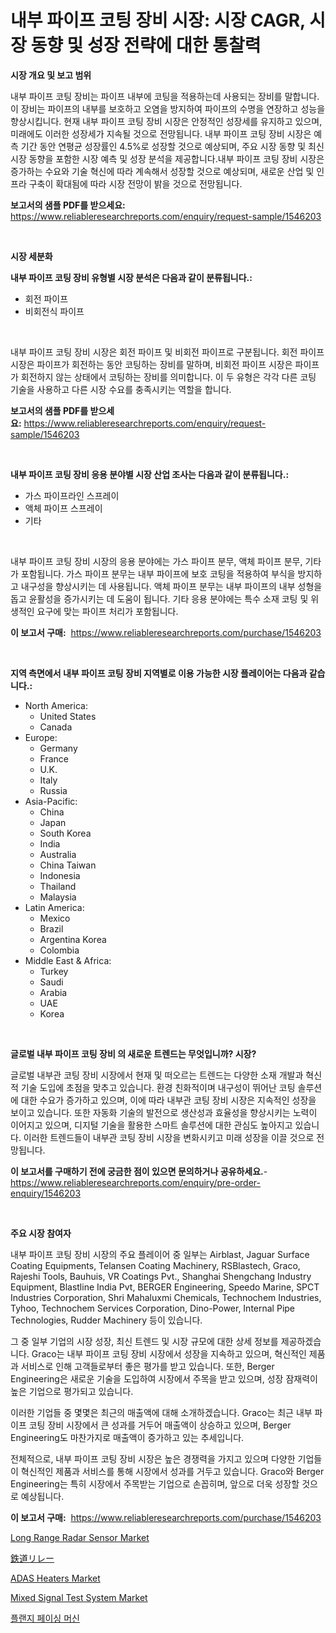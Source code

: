 <p><h1>내부 파이프 코팅 장비 시장: 시장 CAGR, 시장 동향 및 성장 전략에 대한 통찰력</h1></p><p><strong>시장 개요 및 보고 범위</strong></p>
<p><p>내부 파이프 코팅 장비는 파이프 내부에 코팅을 적용하는데 사용되는 장비를 말합니다. 이 장비는 파이프의 내부를 보호하고 오염을 방지하여 파이프의 수명을 연장하고 성능을 향상시킵니다. 현재 내부 파이프 코팅 장비 시장은 안정적인 성장세를 유지하고 있으며, 미래에도 이러한 성장세가 지속될 것으로 전망됩니다. 내부 파이프 코팅 장비 시장은 예측 기간 동안 연평균 성장률인 4.5%로 성장할 것으로 예상되며, 주요 시장 동향 및 최신 시장 동향을 포함한 시장 예측 및 성장 분석을 제공합니다.내부 파이프 코팅 장비 시장은 증가하는 수요와 기술 혁신에 따라 계속해서 성장할 것으로 예상되며, 새로운 산업 및 인프라 구축이 확대됨에 따라 시장 전망이 밝을 것으로 전망됩니다.</p></p>
<p><strong>보고서의 샘플 PDF를 받으세요:</strong> <a href="https://www.reliableresearchreports.com/enquiry/request-sample/1546203">https://www.reliableresearchreports.com/enquiry/request-sample/1546203</a></p>
<p>&nbsp;</p>
<p><strong>시장 세분화</strong></p>
<p><strong>내부 파이프 코팅 장비 유형별 시장 분석은 다음과 같이 분류됩니다.:</strong></p>
<p><ul><li>회전 파이프</li><li>비회전식 파이프</li></ul></p>
<p>&nbsp;</p>
<p><p>내부 파이프 코팅 장비 시장은 회전 파이프 및 비회전 파이프로 구분됩니다. 회전 파이프 시장은 파이프가 회전하는 동안 코팅하는 장비를 말하며, 비회전 파이프 시장은 파이프가 회전하지 않는 상태에서 코팅하는 장비를 의미합니다. 이 두 유형은 각각 다른 코팅 기술을 사용하고 다른 시장 수요를 충족시키는 역할을 합니다.</p></p>
<p><strong>보고서의 샘플 PDF를 받으세요:</strong>&nbsp;<a href="https://www.reliableresearchreports.com/enquiry/request-sample/1546203">https://www.reliableresearchreports.com/enquiry/request-sample/1546203</a></p>
<p>&nbsp;</p>
<p><strong> 내부 파이프 코팅 장비 응용 분야별 시장 산업 조사는 다음과 같이 분류됩니다.:</strong></p>
<p><ul><li>가스 파이프라인 스프레이</li><li>액체 파이프 스프레이</li><li>기타</li></ul></p>
<p>&nbsp;</p>
<p><p>내부 파이프 코팅 장비 시장의 응용 분야에는 가스 파이프 분무, 액체 파이프 분무, 기타가 포함됩니다. 가스 파이프 분무는 내부 파이프에 보호 코팅을 적용하여 부식을 방지하고 내구성을 향상시키는 데 사용됩니다. 액체 파이프 분무는 내부 파이프의 내부 성형을 돕고 윤활성을 증가시키는 데 도움이 됩니다. 기타 응용 분야에는 특수 소재 코팅 및 위생적인 요구에 맞는 파이프 처리가 포함됩니다.</p></p>
<p><strong>이 보고서 구매:</strong>&nbsp; <a href="https://www.reliableresearchreports.com/purchase/1546203">https://www.reliableresearchreports.com/purchase/1546203</a></p>
<p>&nbsp;</p>
<p><strong>지역 측면에서 내부 파이프 코팅 장비 지역별로 이용 가능한 시장 플레이어는 다음과 같습니다.:</strong></p>
<p><ul>
    <li>
        North America:
        <ul>
            <li>United States</li>
            <li>Canada</li>
        </ul>
    </li>
    <li>
        Europe:
        <ul>
            <li>Germany</li>
            <li>France</li>
            <li>U.K.</li>
            <li>Italy</li>
            <li>Russia</li>
        </ul>
    </li>
    <li>
        Asia-Pacific:
        <ul>
            <li>China</li>
            <li>Japan</li>
            <li>South Korea</li>
            <li>India</li>
            <li>Australia</li>
            <li>China Taiwan</li>
            <li>Indonesia</li>
            <li>Thailand</li>
            <li>Malaysia</li>
        </ul>
    </li>
    <li>
        Latin America:
        <ul>
            <li>Mexico</li>
            <li>Brazil</li>
            <li>Argentina Korea</li>
            <li>Colombia</li>
        </ul>
    </li>
    <li>
        Middle East & Africa:
        <ul>
            <li>Turkey</li>
            <li>Saudi</li>
            <li>Arabia</li>
            <li>UAE</li>
            <li>Korea</li>
        </ul>
    </li>
    </ul></p>
<p>&nbsp;</p>
<p><strong>글로벌 내부 파이프 코팅 장비 의 새로운 트렌드는 무엇입니까? 시장?</strong></p>
<p><p>글로벌 내부관 코팅 장비 시장에서 현재 및 떠오르는 트렌드는 다양한 소재 개발과 혁신적 기술 도입에 초점을 맞추고 있습니다. 환경 친화적이며 내구성이 뛰어난 코팅 솔루션에 대한 수요가 증가하고 있으며, 이에 따라 내부관 코팅 장비 시장은 지속적인 성장을 보이고 있습니다. 또한 자동화 기술의 발전으로 생산성과 효율성을 향상시키는 노력이 이어지고 있으며, 디지털 기술을 활용한 스마트 솔루션에 대한 관심도 높아지고 있습니다. 이러한 트렌드들이 내부관 코팅 장비 시장을 변화시키고 미래 성장을 이끌 것으로 전망됩니다.</p></p>
<p><strong>이 보고서를 구매하기 전에 궁금한 점이 있으면 문의하거나 공유하세요.</strong>- <a href="https://www.reliableresearchreports.com/enquiry/pre-order-enquiry/1546203">https://www.reliableresearchreports.com/enquiry/pre-order-enquiry/1546203</a></p>
<p>&nbsp;</p>
<p><strong>주요 시장 참여자</strong></p>
<p><p>내부 파이프 코팅 장비 시장의 주요 플레이어 중 일부는 Airblast, Jaguar Surface Coating Equipments, Telansen Coating Machinery, RSBlastech, Graco, Rajeshi Tools, Bauhuis, VR Coatings Pvt., Shanghai Shengchang Industry Equipment, Blastline India Pvt, BERGER Engineering, Speedo Marine, SPCT Industries Corporation, Shri Mahaluxmi Chemicals, Technochem Industries, Tyhoo, Technochem Services Corporation, Dino-Power, Internal Pipe Technologies, Rudder Machinery 등이 있습니다.</p><p>그 중 일부 기업의 시장 성장, 최신 트렌드 및 시장 규모에 대한 상세 정보를 제공하겠습니다. Graco는 내부 파이프 코팅 장비 시장에서 성장을 지속하고 있으며, 혁신적인 제품과 서비스로 인해 고객들로부터 좋은 평가를 받고 있습니다. 또한, Berger Engineering은 새로운 기술을 도입하여 시장에서 주목을 받고 있으며, 성장 잠재력이 높은 기업으로 평가되고 있습니다.</p><p>이러한 기업들 중 몇몇은 최근의 매출액에 대해 소개하겠습니다. Graco는 최근 내부 파이프 코팅 장비 시장에서 큰 성과를 거두어 매출액이 상승하고 있으며, Berger Engineering도 마찬가지로 매출액이 증가하고 있는 추세입니다.</p><p>전체적으로, 내부 파이프 코팅 장비 시장은 높은 경쟁력을 가지고 있으며 다양한 기업들이 혁신적인 제품과 서비스를 통해 시장에서 성과를 거두고 있습니다. Graco와 Berger Engineering는 특히 시장에서 주목받는 기업으로 손꼽히며, 앞으로 더욱 성장할 것으로 예상됩니다.</p></p>
<p><strong>이 보고서 구매:</strong>&nbsp;&nbsp;<a href="https://www.reliableresearchreports.com/purchase/1546203">https://www.reliableresearchreports.com/purchase/1546203</a></p>
<p><p><a href="https://issuu.com/reportprime-2/docs/long-range-radar-sensor-market-size-2030.pptx">Long Range Radar Sensor Market</a></p><p><a href="https://github.com/ksxzwxabcuynh011/Market-Research-Report-List-1/blob/main/143007314207.md">鉄道リレー</a></p><p><a href="https://issuu.com/reportprime-2/docs/adas-heaters-market-size-2030.pptx">ADAS Heaters Market</a></p><p><a href="https://github.com/mahnoor2003/Market-Research-Report-List-3/blob/main/mixed-signal-test-system-market.md">Mixed Signal Test System Market</a></p><p><a href="https://github.com/xvz497517413/Market-Research-Report-List-1/blob/main/840705913303.md">플랜지 페이싱 머신</a></p></p>
